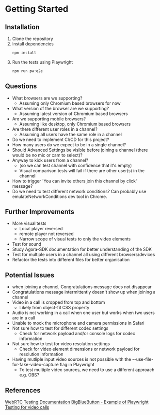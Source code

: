 # Getting Started
## Installation
1. Clone the repository
2. Install dependencies
   ```bash
   npm install
   ```
3. Run the tests using Playwright
   ```bash
   npm run pw:e2e
   ```

## Questions
- What browsers are we supporting?
  - Assuming only Chromium based browsers for now
- What version of the browser are we supporting?
  - Assuming latest version of Chromium based browsers
- Are we supporting mobile browsers?
  - Assuming like desktop, only Chromium based browsers
- Are there different user roles in a channel?
  - Assuming all users have the same role in a channel
- Do we need to implement CI/CD for this project?
- How many users do we expect to be in a single channel?
- Should Advanced Settings be visible before joining a channel (there would be no mic or cam to select)?
- Anyway to kick users from a channel? 
  - (so we can test channel with confidence that it's empty)
  - Visual comparison tests will fail if there are other user(s) in the channel
- How to trigger 'You can invite others join this channel by click' message?
- Do we need to test different network conditions? Can probably use emulateNetworkConditions dev tool in Chrome.

## Further Improvements
- More visual tests
  - Local player reversed
  - remote player not reversed
  - Narrow scope of visual tests to only the video elements
- Test for sound
- Study Agora-SDK documentation for better understanding of the SDK
- Test for multiple users in a channel all using different browsers/devices
- Refactor the tests into different files for better organisation

## Potential Issues
- when joining a channel, Congratulations message does not disappear
- Congratulations message intermittently doesn't show up when joining a channel
- Video in a call is cropped from top and bottom
  - Likely from object-fit CSS property
- Audio is not working in a call when one user but works when two users are in a call
- Unable to mock the microphone and camera permissions in Safari
- Not sure how to test for different codec settings
  - Check for network payload and/or console logs for codec information
- Not sure how to test for video resolution settings
  - Check for video element dimensions or network payload for resolution information
- Having mutliple input video sources is not possible with the --use-file-for-fake-video-capture flag in Playwright
  - To test multiple video sources, we need to use a different approach e.g. OBS?

## References
[WebRTC Testing Documentation](https://webrtc.org/getting-started/testing)
[BigBlueButton - Example of Playwright Testing for video calls](https://github.com/bigbluebutton/bigbluebutton)